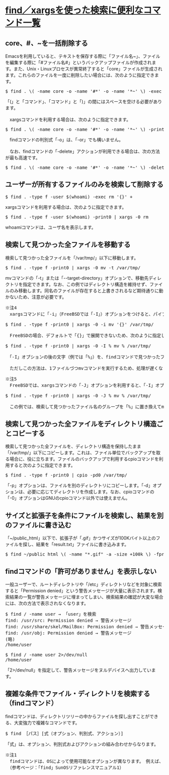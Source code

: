 # [find／xargsを使った検索に便利なコマンド一覧](https://uguisu.skr.jp/Windows/find_xargs.html)

## core、#*、*~を一括削除する

Emacsを利用していると、テキストを保存する際に「ファイル名~」、ファイルを編集する際に「#ファイル名#」というバックアップファイルが作成されます。また、Unix・Linuxプロセスが異常終了すると「core」ファイルが生成されます。これらのファイルを一度に削除したい場合には、次のように指定できます。<br>

<pre>
$ find . \( -name core -o -name '#*' -o -name '*~' \) -exec rm '{}' +
</pre>

「\(」と「コマンド」、「コマンド」と「\)」の間にはスペースを空ける必要があります。<br>
<br>
　xargsコマンドを利用する場合は、次のように指定できます。<br>

<pre>
$ find . \( -name core -o -name '#*' -o -name '*~' \) -print0 | xargs -0 rm
</pre>

　findコマンドの判別式「-o」は、「-or」でも構いません。<br>
<br>
　なお、findコマンドの「-delete」アクションが利用できる場合は、次の方法が最も高速です。<br>

<pre>
$ find . \( -name core -o -name '#*' -o -name '*~' \) -delete
</pre>

## ユーザーが所有するファイルのみを検索して削除する

<pre>
$ find . -type f -user $(whoami) -exec rm '{}' +
</pre>

xargsコマンドを利用する場合は、次のように指定できます。<br>

<pre>
$ find . -type f -user $(whoami) -print0 | xargs -0 rm
</pre>

whoamiコマンドは、ユーザ名を表示します。<br>

## 検索して見つかった全ファイルを移動する

検索して見つかった全ファイルを「/var/tmp/」以下に移動します。<br>

<pre>
$ find . -type f -print0 | xargs -0 mv -t /var/tmp/
</pre>

mvコマンドの「-t」または「--target-directory」オプションで、移動先ディレクトリを指定できます。なお、この例ではディレクトリ構造を維持せず、ファイルのみ移動します。同名のファイルが存在すると上書きされるなど期待通りに動かないため、注意が必要です。<br>

<pre>
※注4
　xargsコマンドに「-i」（FreeBSDでは「-I」）オプションをつけると、パイプで渡された結果を「{}」で展開できます。このため、次の指定方法でも動作します。

$ find . -type f -print0 | xargs -0 -i mv '{}' /var/tmp/

　FreeBSDの場合、デフォルトで「{}」で展開できないため、次のように指定します。

$ find . -type f -print0 | xargs -0 -I % mv % /var/tmp/

　「-I」オプションの後の文字（例では「%」）を、findコマンドで見つかったファイル名に置換しています。

　ただしこの方法は、1ファイルづつmvコマンドを実行するため、処理が遅くなります。
</pre>

<pre>
※注5
　FreeBSDでは、xargsコマンドの「-J」オプションを利用すると、「-I」オプションより高速に処理できます。

$ find . -type f -print0 | xargs -0 -J % mv % /var/tmp/

　この例では、検索して見つかったファイル名のグループを「%」に置き換えてmvコマンドを実行しています。
</pre>

## 検索して見つかった全ファイルをディレクトリ構造ごとコピーする

検索して見つかった全ファイルを、ディレクトリ構造を保持したまま「/var/tmp/」以下にコピーします。これは、ファイル単位でバックアップを取る場合に、役に立ちます。ファイルのバックアップで利用するcpioコマンドを利用すると次のように指定できます。<br>

<pre>
$ find . -type f -print0 | cpio -pd0 /var/tmp/
</pre>

「-p」オプションは、ファイルを別のディレクトリにコピーします。「-d」オプションは、必要に応じてディレクトリを作成します。なお、cpioコマンドの「-0」オプションはGNUのcpioコマンド以外では使えません。<br>

## サイズと拡張子を条件にファイルを検索し、結果を別のファイルに書き込む
「~/public_html」以下で、拡張子が「.gif」かつサイズが100Kバイト以上のファイルを探し、結果を「result.txt」ファイルに書き込みます。<br>

<pre>
$ find ~/public_html \( -name "*.gif" -a -size +100k \) -fprint result.txt
</pre>

## findコマンドの「許可がありません」を表示しない
一般ユーザーで、ルートディレクトリや「/etc」ディレクトリなどを対象に検索すると「Permission denied」という警告メッセージが大量に表示されます。検索結果の一覧が警告メッセージに埋まってしまい、検索結果の確認が大変な場合には、次の方法で表示されなくなります。<br>

<pre>
$ find / -name user → 「user」を検索
find: /usr/src: Permission denied → 警告メッセージ
find: /usr/share/skel/MailBox: Permission denied → 警告メッセージ
find: /usr/obj: Permission denied → 警告メッセージ
(略)
/home/user

$ find / -name user 2>/dev/null
/home/user
</pre>
「2>/dev/null」を指定して、警告メッセージをヌルデバイスへ出力しています。<br>

## 複雑な条件でファイル・ディレクトリを検索する（findコマンド）

findコマンドは、ディレクトリツリーの中からファイルを探し出すことができる、大変強力で複雑なコマンドです。<br>

<pre>
$ find ［パス］[式（オプション、判別式、アクション）]
</pre>
「式」は、オプション、判別式およびアクションの組み合わせからなります。<br>

<pre>
※注1
　findコマンドは、OSによって使用可能なオプションが異なります。　例えば、SolarisなどのOSでは、以降で紹介する例の多くが使用できません
　（参考ページ：「find」SunOSリファレンスマニュアル1）
</pre>

